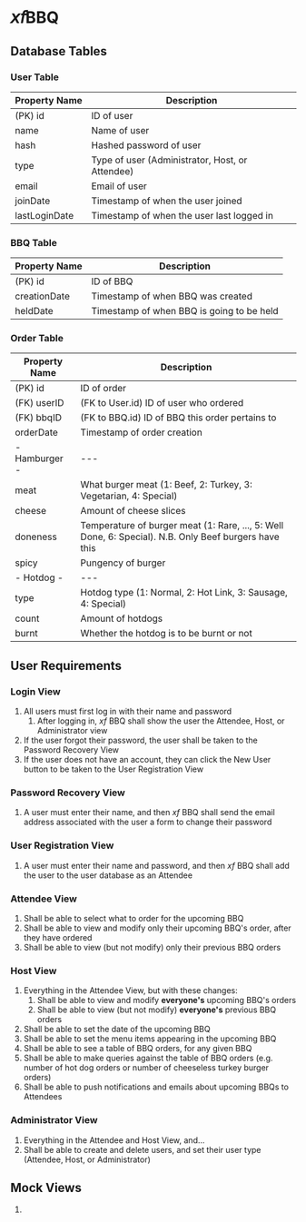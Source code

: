 # 𝘹𝘧BBQ

## Database Tables

### User Table

| Property Name | Description                                     |
| ------------- | ----------------------------------------------- |
| (PK) id       | ID of user                                      |
| name          | Name of user                                    |
| hash          | Hashed password of user                         |
| type          | Type of user (Administrator, Host, or Attendee) |
| email         | Email of user                                   |
| joinDate      | Timestamp of when the user joined               |
| lastLoginDate | Timestamp of when the user last logged in       |

### BBQ Table

| Property Name | Description                               |
| ------------- | ----------------------------------------- |
| (PK) id       | ID of BBQ                                 |
| creationDate  | Timestamp of when BBQ was created         |
| heldDate      | Timestamp of when BBQ is going to be held |

### Order Table

| Property Name | Description                                                                                           |
| ------------- | ----------------------------------------------------------------------------------------------------- |
| (PK) id       | ID of order                                                                                           |
| (FK) userID   | (FK to User.id) ID of user who ordered                                                                |
| (FK) bbqID    | (FK to BBQ.id) ID of BBQ this order pertains to                                                       |
| orderDate     | Timestamp of order creation                                                                           |
| - Hamburger - | ---                                                                                                   |
| meat          | What burger meat (1: Beef, 2: Turkey, 3: Vegetarian, 4: Special)                                      |
| cheese        | Amount of cheese slices                                                                               |
| doneness      | Temperature of burger meat (1: Rare, ..., 5: Well Done, 6: Special). N.B. Only Beef burgers have this |
| spicy         | Pungency of burger                                                                                    |
| - Hotdog -    | ---                                                                                                   |
| type          | Hotdog type (1: Normal, 2: Hot Link, 3: Sausage, 4: Special)                                          |
| count         | Amount of hotdogs                                                                                     |
| burnt         | Whether the hotdog is to be burnt or not                                                              |

## User Requirements

### Login View

1. All users must first log in with their name and password
   1. After logging in, _xf_ BBQ shall show the user the Attendee, Host, or Administrator view
1. If the user forgot their password, the user shall be taken to the Password Recovery View
1. If the user does not have an account, they can click the New User button to be taken to the User Registration View

### Password Recovery View

1. A user must enter their name, and then _xf_ BBQ shall send the email address associated with the user a form to change their password

### User Registration View

1. A user must enter their name and password, and then _xf_ BBQ shall add the user to the user database as an Attendee

### Attendee View

1. Shall be able to select what to order for the upcoming BBQ
1. Shall be able to view and modify only their upcoming BBQ's order, after they have ordered
1. Shall be able to view (but not modify) only their previous BBQ orders

### Host View

1. Everything in the Attendee View, but with these changes:
   1. Shall be able to view and modify **everyone's** upcoming BBQ's orders
   1. Shall be able to view (but not modify) **everyone's** previous BBQ orders
1. Shall be able to set the date of the upcoming BBQ
1. Shall be able to set the menu items appearing in the upcoming BBQ
1. Shall be able to see a table of BBQ orders, for any given BBQ
1. Shall be able to make queries against the table of BBQ orders (e.g. number of hot dog orders or number of cheeseless turkey burger orders)
1. Shall be able to push notifications and emails about upcoming BBQs to Attendees

### Administrator View

1. Everything in the Attendee and Host View, and...
1. Shall be able to create and delete users, and set their user type (Attendee, Host, or Administrator)

## Mock Views

1.
